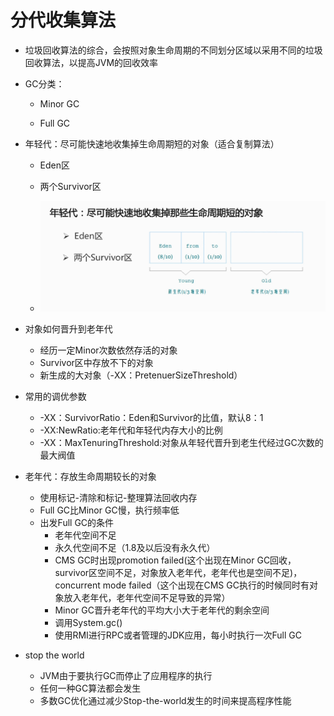 # 分代收集算法

* 垃圾回收算法的综合，会按照对象生命周期的不同划分区域以采用不同的垃圾回收算法，以提高JVM的回收效率
* GC分类：

  * Minor GC

  * Full GC
* 年轻代：尽可能快速地收集掉生命周期短的对象（适合复制算法）

  * Eden区

  * 两个Survivor区

  * ![](/分代/1.png)
* 对象如何晋升到老年代

  * 经历一定Minor次数依然存活的对象
  * Survivor区中存放不下的对象
  * 新生成的大对象（-XX：PretenuerSizeThreshold）
* 常用的调优参数

  * -XX：SurvivorRatio：Eden和Survivor的比值，默认8：1
  * -XX:NewRatio:老年代和年轻代内存大小的比例
  * -XX：MaxTenuringThreshold:对象从年轻代晋升到老生代经过GC次数的最大阀值
* 老年代：存放生命周期较长的对象

  * 使用标记-清除和标记-整理算法回收内存
  * Full GC比Minor GC慢，执行频率低
  * 出发Full GC的条件
    * 老年代空间不足
    * 永久代空间不足（1.8及以后没有永久代）
    * CMS GC时出现promotion failed\(这个出现在Minor GC回收，survivor区空间不足，对象放入老年代，老年代也是空间不足)，concurrent mode failed（这个出现在CMS GC执行的时候同时有对象放入老年代，老年代空间不足导致的异常）
    * Minor GC晋升老年代的平均大小大于老年代的剩余空间
    * 调用System.gc\(\)
    * 使用RMI进行RPC或者管理的JDK应用，每小时执行一次Full GC
* stop the world
  * JVM由于要执行GC而停止了应用程序的执行
  * 任何一种GC算法都会发生
  * 多数GC优化通过减少Stop-the-world发生的时间来提高程序性能



